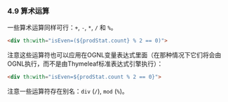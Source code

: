 ### 4.9 算术运算

一些算术运算同样可行：`+`, `-`, `*`, `/` 和 `%`。
```html
<div th:with="isEven=(${prodStat.count} % 2 == 0)">
```
注意这些运算符也可以应用在OGNL变量表达式里面（在那种情况下它们将会由OGNL执行，而不是由Thymeleaf标准表达式引擎执行）：
```html
<div th:with="isEven=${prodStat.count % 2 == 0}">
```
注意一些运算符存在别名：`div` (`/`), `mod` (`%`)。